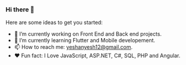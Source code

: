 ### Hi there 👋
Here are some ideas to get you started:

- 📕 I’m currently working on Front End and Back end projects.
- 🌱 I’m currently learning Flutter and Mobile developement.
- 📫 How to reach me: yeshanyesh12@gmail.com.
- ❤️ Fun fact: I Love JavaScript, ASP.NET, C#, SQL, PHP and Angular.
